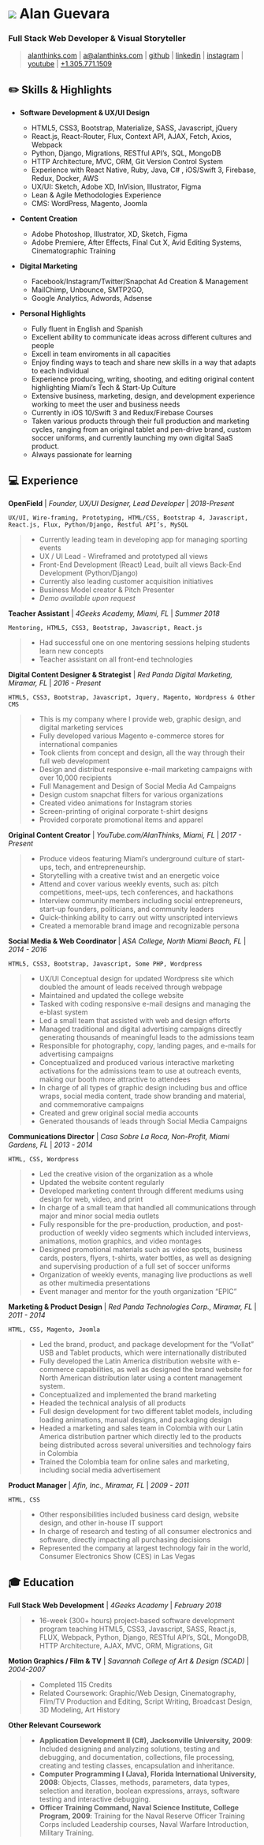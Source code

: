 
# ![](http://alanthinks.com/img/alanthinks-round-40px.png)  Alan Guevara
### Full Stack Web Developer & Visual Storyteller
> [alanthinks.com](http://alanthinks.com) | 
[a@alanthinks.com](mailto:a@alanthinks.com) |
[github](https://github.com/alanthinks) |
[linkedin](https://linkedin.com/in/alanthinks) |
[instagram](https://instagram.com/alanthinks) |
[youtube](https://youtube.com/alanthinks) |
[+1.305.771.1509](tel:+1-305-771-1509)

## :pencil2: Skills & Highlights
* __Software Development & UX/UI Design__
  * HTML5, CSS3, Bootstrap, Materialize, SASS, Javascript, jQuery
  * React.js, React-Router, Flux, Context API, AJAX, Fetch, Axios, Webpack
  * Python, Django, Migrations, RESTful API’s, SQL, MongoDB
  * HTTP Architecture, MVC, ORM, Git Version Control System
  * Experience with React Native, Ruby, Java, C# , iOS/Swift 3, Firebase, Redux, Docker, AWS
  * UX/UI: Sketch, Adobe XD, InVision, Illustrator, Figma
  * Lean & Agile Methodologies Experience
  * CMS: WordPress, Magento, Joomla

* __Content Creation__
  * Adobe Photoshop, Illustrator, XD, Sketch, Figma
  * Adobe Premiere, After Effects, Final Cut X, Avid Editing Systems, Cinematographic Training

* __Digital Marketing__
  * Facebook/Instagram/Twitter/Snapchat Ad Creation & Management
  * MailChimp, Unbounce, SMTP2GO,
  * Google Analytics, Adwords, Adsense

* __Personal Highlights__
  * Fully fluent in English and Spanish
  * Excellent ability to communicate ideas across different cultures and people
  * Excell in team enviroments in all capacities
  * Enjoy finding ways to teach and share new skills in a way that adapts to each individual
  * Experience producing, writing, shooting, and editing original content highlighting Miami’s Tech & Start-Up Culture
  * Extensive business, marketing, design, and development experience working to meet the user and business needs
  * Currently in iOS 10/Swift 3 and Redux/Firebase Courses
  * Taken various products through their full production and marketing cycles, ranging from an original tablet and pen-drive brand, custom soccer uniforms, and currently launching my own digital SaaS product.
  * Always passionate for learning

## :computer: Experience
**OpenField**
| _Founder, UX/UI Designer, Lead Developer_ | _2018-Present_

`UX/UI, Wire-framing, Prototyping, HTML/CSS, Bootstrap 4, Javascript, React.js, Flux, Python/Django, Restful API’s, MySQL`
>* Currently leading team in developing app for managing sporting
events
>* UX / UI Lead - Wireframed and prototyped all views
>* Front-End Development (React) Lead, built all views
Back-End Development (Python/Django)
>* Currently also leading customer acquisition initiatives
>* Business Model creator & Pitch Presenter
>* _Demo available upon request_

**Teacher Assistant**
| _4Geeks Academy, Miami, FL_ | _Summer 2018_

`Mentoring, HTML5, CSS3, Bootstrap, Javascript, React.js`
>* Had successful one on one mentoring sessions helping students learn new concepts
>* Teacher assistant on all front-end technologies

**Digital Content Designer & Strategist**
| _Red Panda Digital Marketing, Miramar, FL_ | _2016 - Present_

`HTML5, CSS3, Bootstrap, Javascript, Jquery, Magento, Wordpress & Other CMS`
>* This is my company where I provide web, graphic design, and digital marketing services
>* Fully developed various Magento e-commerce stores for international companies
>* Took clients from concept and design, all the way through their full web development
>* Design and distribut responsive e-mail marketing campaigns with over 10,000 recipients
>* Full Management and Design of Social Media Ad Campaigns
>* Design custom snapchat filters for various organizations
>* Created video animations for Instagram stories
>* Screen-printing of original corporate t-shirt designs
>* Provided corporate promotional items and apparel

**Original Content Creator**
| _YouTube.com/AlanThinks, Miami, FL_ | _2017 - Present_

>* Produce videos featuring Miami’s underground culture of start-ups, tech, and entrepreneurship.
>* Storytelling with a creative twist and an energetic voice
>* Attend and cover various weekly events, such as: pitch competitions, meet-ups, tech conferences, and hackathons
>* Interview community members including social entrepreneurs, start-up founders, politicians, and community leaders
>* Quick-thinking ability to carry out witty unscripted interviews
>* Created a memorable brand image and recognizable persona

**Social Media & Web Coordinator**
| _ASA College, North Miami Beach, FL_ | _2014 - 2016_

`HTML5, CSS3, Bootstrap, Javascript, Some PHP, Wordpress`
>* UX/UI Conceptual design for updated Wordpress site which doubled the amount of leads received through webpage
>* Maintained and updated the college website
>* Tasked with coding responsive e-mail designs and managing the e-blast system
>* Led a small team that assisted with web and design efforts
>* Managed traditional and digital advertising campaigns directly generating thousands of meaningful leads to the admissions team
>* Responsible for photography, copy, landing pages, and e-mails for advertising campaigns
>* Conceptualized and produced various interactive marketing activations for the admissions team to use at outreach events, making our booth more attractive to attendees
>* In charge of all types of graphic design including bus and office wraps, social media content, trade show branding and material, and commemorative campaigns
>* Created and grew original social media accounts
>* Generated thousands of leads through Social Media Campaigns

**Communications Director**
| _Casa Sobre La Roca, Non-Profit, Miami Gardens, FL_ | _2013 - 2014_

`HTML, CSS, Wordpress`
>* Led the creative vision of the organization as a whole
>* Updated the website content regularly
>* Developed marketing content through different mediums using design for web, video, and print
>* In charge of a small team that handled all communications through major and minor social media outlets
>* Fully responsible for the pre-production, production, and post-production of weekly video segments which included interviews, animations, motion graphics, and video montages
>* Designed promotional materials such as video spots, business cards, posters, flyers, t-shirts, water bottles, as well as designing and supervising production of a full set of soccer uniforms
>* Organization of weekly events, managing live productions as well as other multimedia presentations
>* Event manager and mentor for the youth organization “EPIC”

**Marketing & Product Design**
| _Red Panda Technologies Corp., Miramar, FL_ | _2011 - 2014_

`HTML, CSS, Magento, Joomla`
>* Led the brand, product, and package development for the “Vollat” USB and Tablet products, which were internationally distributed
>* Fully developed the Latin America distribution website with e-commerce capabilities, as well as designed the brand website for North American distribution later using a content management system.
>* Conceptualized and implemented the brand marketing
>* Headed the technical analysis of all products
>* Full design development for two different tablet models, including loading animations, manual designs, and packaging design
>* Headed a marketing and sales team in Colombia with our Latin America distribution partner which directly led to the products being distributed across several universities and technology fairs in Colombia
>* Trained the Colombia team for online sales and marketing, including social media advertisement

**Product Manager**
| _Afin, Inc., Miramar, FL_ | _2009 - 2011_

`HTML, CSS`
>* Other responsibilities included business card design, website design, and other in-house IT support
>* In charge of research and testing of all consumer electronics and software, directly impacting all purchasing decisions
>* Represented the company at largest technology fair in the world, Consumer Electronics Show (CES) in Las Vegas

## :mortar_board: Education
**Full Stack Web Development**
| _4Geeks Academy_ | _February 2018_

>* 16-week (300+ hours) project-based software development program teaching HTML5, CSS3, Javascript, SASS, React.js, FLUX, Webpack, Python, Django, RESTful API’s, SQL, MongoDB, HTTP Architecture, AJAX, MVC, ORM, Migrations, Git

**Motion Graphics / Film & TV**
| _Savannah College of Art & Design (SCAD)_ | _2004-2007_

>* Completed 115 Credits
>* Related Coursework: Graphic/Web Design, Cinematography, Film/TV Production and Editing, Script Writing, Broadcast Design, 3D Modeling, Art History

**Other Relevant Coursework**
>* **Application Development II (C#), Jacksonville University, 2009**: Included designing and analyzing solutions, testing and debugging, and documentation, collections, file processing, creating and testing classes, encapsulation and inheritance. 
>* **Computer Programming I (Java), Florida International University, 2008**: Objects, Classes, methods, parameters, data types, selection and iteration, boolean expressions, arrays, software testing and interactive debugging.
>* **Officer Training Command, Naval Science Institute, College Program, 2009**: Training for the Naval Reserve Officer Training Corps included Leadership courses, Naval Warfare Introduction, Military Training.
